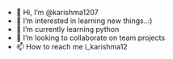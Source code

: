 - 👋 Hi, I’m @karishma1207
- 👀 I’m interested in learning new things..:)
- 🌱 I’m currently learning python
- 💞️ I’m looking to collaborate on team projects 
- 📫 How to reach me i_karishma12

<!---
karishma1207/karishma1207 is a ✨ special ✨ repository because its `README.md` (this file) appears on your GitHub profile.
You can click the Preview link to take a look at your changes.
--->
